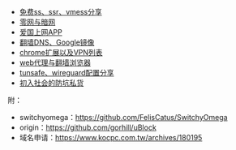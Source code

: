 * [免费ss、ssr、vmess分享](免费ss、ssr、vmess分享/)
* [零网与暗网](零网与暗网/)
* [爱国上网APP](爱国上网APP/)
* [翻墙DNS、Google镜像](翻墙DNS、Google镜像/)
* [chrome扩展以及VPN列表](chrome扩展以及VPN列表/)
* [web代理与翻墙浏览器](web代理与翻墙浏览器/)
* [tunsafe、wireguard配置分享](tunsafe、wireguard配置分享/)
* [初入社会的防坑私货](初入社会的防坑私货/)

附：

* switchyomega：https://github.com/FelisCatus/SwitchyOmega
* origin：https://github.com/gorhill/uBlock
* 域名申请：https://www.kocpc.com.tw/archives/180195